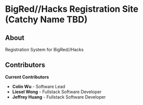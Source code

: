 # BigRed//Hacks Registration Site (Catchy Name TBD)

## About
Registration System for BigRed//Hacks

## Contributors
**Current Contributors**
- **Colin Wu** - Software Lead
- **Liesel Wong** - Fullstack Software Developer
- **Jeffrey Huang** - Fullstack Software Developer
